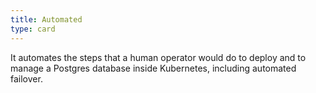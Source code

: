 ```yaml
---
title: Automated
type: card
---
```

It automates the steps that a human operator would do to deploy and to manage a Postgres database inside Kubernetes, including automated failover.